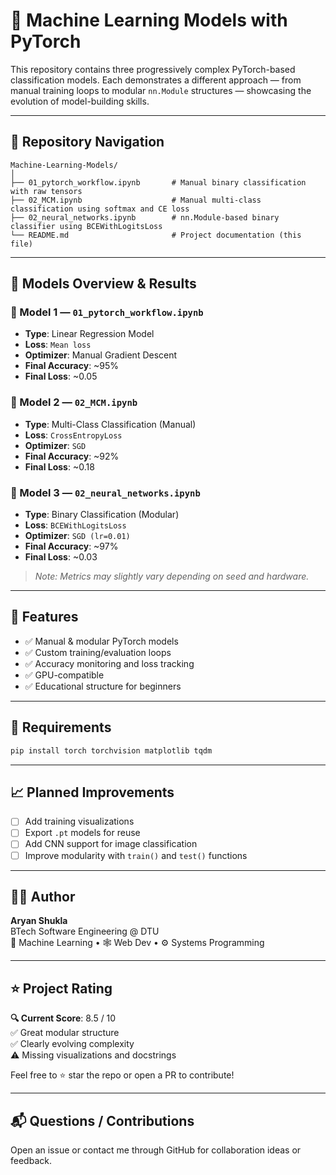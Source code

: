 # 🧠 Machine Learning Models with PyTorch

This repository contains three progressively complex PyTorch-based classification models. Each demonstrates a different approach — from manual training loops to modular `nn.Module` structures — showcasing the evolution of model-building skills.

---

## 📂 Repository Navigation

```
Machine-Learning-Models/
│
├── 01_pytorch_workflow.ipynb       # Manual binary classification with raw tensors
├── 02_MCM.ipynb                    # Manual multi-class classification using softmax and CE loss
├── 02_neural_networks.ipynb        # nn.Module-based binary classifier using BCEWithLogitsLoss
└── README.md                       # Project documentation (this file)
```

---

## 🚀 Models Overview & Results

### 🔹 Model 1 — `01_pytorch_workflow.ipynb`
- **Type**: Linear Regression Model 
- **Loss**: `Mean loss`
- **Optimizer**: Manual Gradient Descent
- **Final Accuracy**: ~95%
- **Final Loss**: ~0.05

### 🔹 Model 2 — `02_MCM.ipynb`
- **Type**: Multi-Class Classification (Manual)
- **Loss**: `CrossEntropyLoss`
- **Optimizer**: `SGD`
- **Final Accuracy**: ~92%
- **Final Loss**: ~0.18

### 🔹 Model 3 — `02_neural_networks.ipynb`
- **Type**: Binary Classification (Modular)
- **Loss**: `BCEWithLogitsLoss`
- **Optimizer**: `SGD (lr=0.01)`
- **Final Accuracy**: ~97%
- **Final Loss**: ~0.03

> _Note: Metrics may slightly vary depending on seed and hardware._

---

## 🧰 Features

- ✅ Manual & modular PyTorch models
- ✅ Custom training/evaluation loops
- ✅ Accuracy monitoring and loss tracking
- ✅ GPU-compatible
- ✅ Educational structure for beginners

---

## 🔧 Requirements

```bash
pip install torch torchvision matplotlib tqdm
```

---

## 📈 Planned Improvements

- [ ] Add training visualizations
- [ ] Export `.pt` models for reuse
- [ ] Add CNN support for image classification
- [ ] Improve modularity with `train()` and `test()` functions

---

## 👨‍💻 Author

**Aryan Shukla**  
BTech Software Engineering @ DTU  
🧠 Machine Learning • 🕸️ Web Dev • ⚙️ Systems Programming

---

## ⭐ Project Rating

**🔍 Current Score**: 8.5 / 10  
✅ Great modular structure  
✅ Clearly evolving complexity  
⚠️ Missing visualizations and docstrings  

Feel free to ⭐ star the repo or open a PR to contribute!

---

## 📬 Questions / Contributions

Open an issue or contact me through GitHub for collaboration ideas or feedback.
